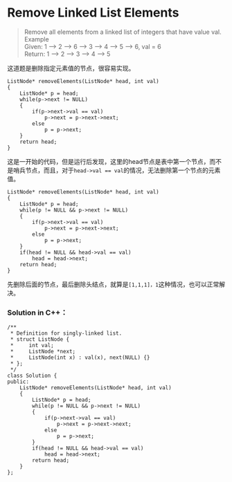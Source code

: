 # Remove Linked List Elements
> Remove all elements from a linked list of integers that have value val.  
> Example  
> Given: 1 --> 2 --> 6 --> 3 --> 4 --> 5 --> 6, val = 6   
> Return: 1 --> 2 --> 3 --> 4 --> 5  

这道题是删除指定元素值的节点，很容易实现。

	ListNode* removeElements(ListNode* head, int val) 
    {
        ListNode* p = head;
        while(p->next != NULL)
        {
            if(p->next->val == val)           
                p->next = p->next->next;          
            else
                p = p->next;
        }
        return head;
    }  
这是一开始的代码，但是运行后发现，这里的head节点是表中第一个节点，而不是哨兵节点，而且，对于`head->val == val`的情况，无法删除第一个节点的元素值。    

	ListNode* removeElements(ListNode* head, int val) 
    {
        ListNode* p = head;
        while(p != NULL && p->next != NULL)
        {
            if(p->next->val == val)           
                p->next = p->next->next;          
            else
                p = p->next;
        }
        if(head != NULL && head->val == val)
            head = head->next;
        return head;
    }  
先删除后面的节点，最后删除头结点，就算是`[1,1,1]，1`这种情况，也可以正常解决。  

### Solution in C++：

	/**
	 * Definition for singly-linked list.
	 * struct ListNode {
	 *     int val;
	 *     ListNode *next;
	 *     ListNode(int x) : val(x), next(NULL) {}
	 * };
	 */
	class Solution {
	public:
	    ListNode* removeElements(ListNode* head, int val) 
	    {
	        ListNode* p = head;
	        while(p != NULL && p->next != NULL)
	        {
	            if(p->next->val == val)           
	                p->next = p->next->next;          
	            else
	                p = p->next;
	        }
	        if(head != NULL && head->val == val)
	            head = head->next;
	        return head;
	    }
	};